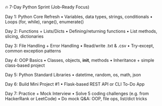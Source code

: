 🔥 7-Day Python Sprint (Job-Ready Focus)

Day 1: Python Core Refresh
•	Variables, data types, strings, conditionals
•	Loops (for, while), range(), enumerate()

Day 2: Functions + Lists/Dicts
•	Defining/returning functions
•	List methods, slicing, dictionaries

Day 3: File Handling + Error Handling
•	Read/write .txt & .csv
•	Try-except, common exception patterns

Day 4: OOP Basics
•	Classes, objects, __init__, methods
•	Inheritance + simple class-based project

Day 5: Python Standard Libraries
•	datetime, random, os, math, json

Day 6: Build Mini Project #1
•	Flask-based REST API or CLI To-Do App

Day 7: Practice + Mock Interview
•	Solve 5 coding challenges (e.g. from HackerRank or LeetCode)
•	Do mock Q&A: OOP, file ops, list/dict tricks

